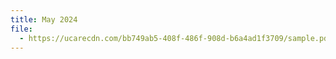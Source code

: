 ```yaml
---
title: May 2024
file:
  - https://ucarecdn.com/bb749ab5-408f-486f-908d-b6a4ad1f3709/sample.pdf
---
```

